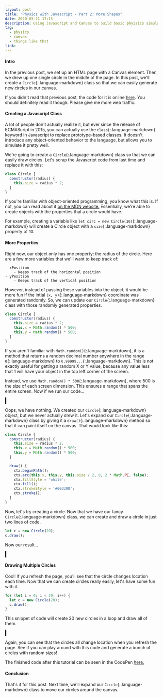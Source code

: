 ```yaml
---
layout: post
title: "Physics with Javascript - Part 2: More Shapes"
date: 2020-05-21 17:15
description: Using Javascript and Canvas to build basic phyisics simulations
tag:
  - physics
  - canvas
  - things like that
link:
---
```


#### Intro

In the previous post, we set up an HTML page with a Canvas element. Then, we drew up one single circle in the middle of the page. In this post, we'll create a `Circle`{:.language-markdown} class so that we can easily generate new circles in our canvas.

If you didn't read that previous post, the code for it is online [here](https://codepen.io/chrisnunes57/pen/GRpzGNr). You should definitely read it though. Please give me more web traffic.

#### Creating a Javascript Class

A lot of people don't actually realize it, but ever since the release of ECMAScript in 2015, you can actually use the `class`{:.language-markdown} keyword in Javascript to replace prototype-based classes. It doesn't introduce any object-oriented behavior to the language, but allows you to simulate it pretty well.

We're going to create a `Circle`{:.language-markdown} class so that we can easily draw circles. Let's scrap the Javascript code from last time and replace it with this:

```javascript
class Circle {
  constructor(radius) {
    this.size = radius * 2;
  }
}
```

If you're familiar with object-oriented programming, you know what this is. If not, you can read about it [on the MDN website.](https://developer.mozilla.org/en-US/docs/Web/JavaScript/Reference/Classes) Essentially, we're able to create objects with the properties that a circle would have.

For example, creating a variable like `let circ = new Circle(10)`{:.language-markdown} will create a Circle object with a `size`{:.language-markdown} property of 10.

#### More Properties

Right now, our object only has one property: the radius of the circle. Here are a few more variables that we'll want to keep track of:

```
- xPosition
    - Keeps track of the horizontal position
- yPosition
    - Keeps track of the vertical position
```

However, instead of passing these variables into the object, it would be more fun if the intial `(x, y)`{:.language-markdown} coordinate was generated randomly. So, we can update our `Circle`{:.language-markdown} class with those randomly generated properties.

```javascript
class Circle {
  constructor(radius) {
    this.size = radius * 2;
    this.x = Math.random() * 500;
    this.y = Math.random() * 500;
  }
}
```

If you aren't familiar with `Math.random()`{:.language-markdown}, it is a method that returns a random decimal number anywhere in the range `0`{:.language-markdown} to `0.99999...`{:.language-markdown}. This is not exactly useful for getting  a random X or Y value, because any value less that 1 will have your object in the top left corner of the screen.

Instead, we use `Math.random() * 500`{:.language-markdown}, where 500 is the size of each screen dimension. This ensures a range that spans the entire screen. Now if we run our code...

<p class="html">
<style>
  canvas {
    border: 2px solid black;
    background: white;
  }
</style>
<canvas id="myCanvas" width="500" height="500" />
</p>


Oops, we have nothing. We created our `Circle`{:.language-markdown} object, but we never actually drew it. Let's expand our `Circle`{:.language-markdown} class by giving it a `draw()`{:.language-markdown} method so that it can paint itself on the canvas. That would look like this:

```javascript
class Circle {
  constructor(radius) {
    this.size = radius * 2;
    this.x = Math.random() * 500;
    this.y = Math.random() * 500;
  }

  draw() {
    ctx.beginPath();
    ctx.arc(this.x, this.y, this.size / 2, 0, 2 * Math.PI, false);
    ctx.fillStyle = 'white';
    ctx.fill();
    ctx.strokeStyle = '#003300';
    ctx.stroke();
  }
}
```

Now, let's try creating a circle. Now that we have our fancy `Circle`{:.language-markdown} class, we can create and draw a circle in just two lines of code.

```javascript
let c = new Circle(20);
c.draw();
```

Now our result...

<p>
<canvas id="myCanvas2" width="500" height="500" />
<script>
class Circle {
  constructor(radius) {
    this.size = radius * 2;
    this.x = Math.random() * 500;
    this.y = Math.random() * 500;
  }
  draw() {
    ctx.beginPath();
    ctx.arc(this.x, this.y, this.size / 2, 0, 2 * Math.PI, false);
    ctx.fillStyle = 'white';
    ctx.fill();
    ctx.strokeStyle = '#003300';
    ctx.stroke();
  }
}
let ctx = document.getElementById("myCanvas2").getContext("2d");
let c = new Circle(20);
c.draw();
</script>
</p>

#### Drawing Multiple Circles

Cool! If you refresh the page, you'll see that the circle changes location each time.  Now that we can create circles really easily, let's have some fun with it.

```javascript
for (let i = 0; i < 20; i++) {
  let c = new Circle(20);
  c.draw();
}
```

This snippet of code will create 20 new circles in a loop and draw all of them.

<p>
<canvas id="myCanvas3" width="500" height="500" />
<script>
ctx = document.getElementById("myCanvas3").getContext("2d");
for (let i = 0; i < 20; i++) {
  let c1 = new Circle(20);
  c1.draw();
}
</script>
</p>
Again, you can see that the circles all change location when you refresh the page. See if you can play around with this code and generate a bunch of circles with random sizes!

The finished code after this tutorial can be seen in the CodePen [here.](https://codepen.io/chrisnunes57/pen/abvXKNr)



#### Conclusion

That's it for this post. Next time, we'll expand our `Circle`{:.language-markdown} class to move our circles around the canvas.
